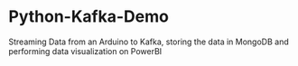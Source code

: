 # Python-Kafka-Demo
Streaming Data from an Arduino to Kafka, storing the data in MongoDB and performing data visualization on PowerBI
